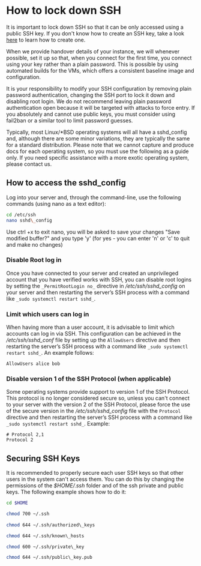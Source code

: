 # How to lock down SSH


It is important to lock down SSH so that it can be only accessed using a public SSH key. If you don't know how to create an SSH key, take a look [here](/howtos/how-to-create-ssh-key) to learn how to create one.

When we provide handover details of your instance, we will whenever possible, set it up so that, when you connect for the first time, you connect using your key rather than a plain password. This is possible by using automated builds for the VMs, which offers a consistent baseline image and configuration.

It is your responsibility to modify your SSH configuration by removing plain password authentication, changing the SSH port to lock it down and disabling root login. We do not recommend leaving plain password authentication open because it will be targeted with attacks to force entry. If you absolutely and cannot use public keys, you must consider using fail2ban or a similar tool to limit password guesses.

Typically, most Linux/\*BSD operating systems will all have a sshd\_config and, although there are some minor variations, they are typically the same for a standard distribution. Please note that we cannot capture and produce docs for each operating system, so you must use the following as a guide only. If you need specific assistance with a more exotic operating system, please contact us.

## How to access the sshd\_config


Log into your server and, through the command-line, use the following commands (using nano as a text editor):

```bash
cd /etc/ssh
nano sshd\_config
```
Use ctrl +x to exit nano, you will be asked to save your changes "Save modified buffer?" and you type 'y' (for yes - you can enter 'n' or 'c' to quit and make no changes) 

### Disable Root log in

Once you have connected to your server and created an unprivileged account that you have verified works with SSH, you can disable root logins by setting the `_PermitRootLogin no_` directive in _/etc/ssh/sshd\_config_ on your server and then restarting the server’s SSH process with a command like `_sudo systemctl restart sshd_`.

### Limit which users can log in

When having more than a user account, it is advisable to limit which accounts can log in via SSH. This configuration can be achieved in the _/etc/ssh/sshd\_conf_ file by setting up the `AllowUsers` directive and then restarting the server’s SSH process with a command like `_sudo systemctl restart sshd_`. An example follows:

```
AllowUsers alice bob
```

### Disable version 1 of the SSH Protocol (when applicable)

Some operating systems provide support to version 1 of the SSH Protocol. This protocol is no longer considered secure so, unless you can't connect to your server with the version 2 of the SSH Protocol, please force the use of the secure version in the _/etc/ssh/sshd\_config_ file with the `Protocol` directive and then restarting the server’s SSH process with a command like `_sudo systemctl restart sshd_`. Example:

```
# Protocol 2,1  
Protocol 2
```
## Securing SSH Keys


It is recommended to properly secure each user SSH keys so that other users in the system can't access them. You can do this by changing the permissions of the _$HOME/.ssh_ folder and of the ssh private and public keys. The following example shows how to do it:

```bash
cd $HOME

chmod 700 ~/.ssh
 
chmod 644 ~/.ssh/authorized\_keys

chmod 644 ~/.ssh/known\_hosts

chmod 600 ~/.ssh/private\_key

chmod 644 ~/.ssh/public\_key.pub
```